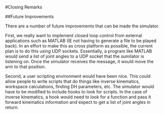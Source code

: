 #Closing Remarks

##Future Improvements

There are a number of future improvements that can be made the simulator.

First, we really want to implement closed loop control from external applications such as MATLAB (IE not having to generate a file to be played back). In an effort to make this as cross platform as possible, the current plan is to do this using UDP sockets. Essentially, a program like MATLAB would send a list of joint angles to a UDP socket that the sumilator is listening on. Once the simulator receives the message, it would move the arm to that position.

Second, a user scripting environment would have been nice. This could allow people to write scripts that do things like inverse kinematics, workspace calculations, finding DH parameters, etc. The simulator would have to be modified to include hooks to look for scripts. In the case of inverse kinematics, a hook would need to look for a function and pass it forward kinematics information and expect to get a list of joint angles in return.
